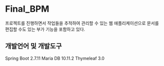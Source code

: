 # Final_BPM
프로젝트를 진행하면서 작업들을 추적하여 관리할 수 있는 웹 애플리케이션으로 문서를 편집할 수도 있는 부가 기능을 포함하고 있다.

## 개발언어 및 개발도구
Spring Boot 2.7.11
Maria DB 10.11.2
Thymeleaf 3.0
